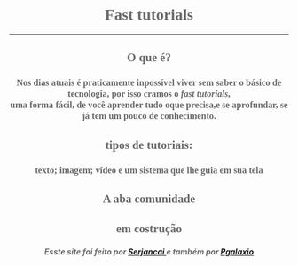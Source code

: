 <html> 

<head> 

<title>fast tutorials</title> 


</head> 

<body text= "696969" background= "https://www.casasbahia-imagens.com.br/decoracao/papeldeparede/15055026/1099524662/papel-parede-geometrico-textura-efeito-3d-quarto-050x300m-15055026.jpg"> 

<h1 align="center"> <font face= "Consolas"> Fast tutorials </font> </h1><hr /> 

<h2 align="center"> <font face= "Consolas"> O que é? </font> </h1>
<h3 align="center"> <font face= "Consolas"> Nos dias atuais é praticamente inpossível viver sem saber o básico de tecnologia, por isso cramos o <i>fast tutorials</i>,<br /> uma forma fácil, de você aprender tudo oque precisa,e se aprofundar, se já tem um pouco de conhecimento. </font> </h3> 

<h2 align="center"> <font face= "Consolas"> tipos de tutoriais: </font> </h2> 

<h3 align="center"> <font face= "Consolas">  texto; imagem; vídeo e um sistema que lhe guia em sua tela </font> </h3> 

 

<h2 align="center"> <font face= "Consolas"> A aba comunidade</font></h2>


<h2 align="center"> <font face= "Consolas">em costrução</font></h2> 




<h5 align= "center"> Esste site foi feito por <a href= "https://github.com/Serjancai"> Serjancai </a> e também por <a href= "https://github.com/PGalaxio"> Pgalaxio </a>


</body>

 










</html>

